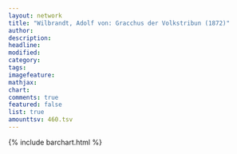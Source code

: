 ```yaml
---
layout: network
title: "Wilbrandt, Adolf von: Gracchus der Volkstribun (1872)"
author:
description:
headline:
modified:
category:
tags:
imagefeature: 
mathjax: 
chart: 
comments: true
featured: false
list: true
amounttsv: 460.tsv
---
```

{% include barchart.html %}
